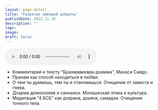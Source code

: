 ```yaml
---
layout: page-detail
title: "Развитие любящей доброты"
publishDate: 2022.11.28
description: ""
tags:
image:
draft: false
---
```


<audio title="2022.11.28 - Развитие любящей доброты.mp3" src="https://filer-api.advayta.org/v1.0/public/files/73322" controls=""></audio>

* Комментарий к тексту "Брахмавихара-дхамма", Махаси Саядо.
* Пранам как способ находиться в любви.
* О чем ты думаешь, тем ты и становишься. Очищение от зависти и гнева.
* Дхарма домохозяев и санньяси. Монашеская этика и культура.
* Медитация "4 БСБ" как дхарана, дхьяна, самадхи. Очищение тонкого тела.

  
